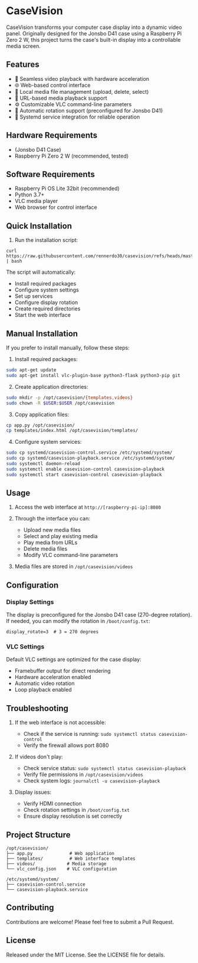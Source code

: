 # CaseVision

CaseVision transforms your computer case display into a dynamic video panel. Originally designed for the Jonsbo D41 case using a Raspberry Pi Zero 2 W, this project turns the case's built-in display into a controllable media screen.

## Features

- 🎥 Seamless video playback with hardware acceleration
- 🌐 Web-based control interface
- 📁 Local media file management (upload, delete, select)
- 🔗 URL-based media playback support
- ⚙️ Customizable VLC command-line parameters
- 🔄 Automatic rotation support (preconfigured for Jonsbo D41)
- 🔧 Systemd service integration for reliable operation

## Hardware Requirements

- (Jonsbo D41 Case)
- Raspberry Pi Zero 2 W (recommended, tested)

## Software Requirements

- Raspberry Pi OS Lite 32bit (recommended)
- Python 3.7+
- VLC media player
- Web browser for control interface

## Quick Installation

1. Run the installation script:
```
curl https://raw.githubusercontent.com/rennerdo30/casevision/refs/heads/master/install.sh | bash 
```

The script will automatically:
- Install required packages
- Configure system settings
- Set up services
- Configure display rotation
- Create required directories
- Start the web interface

## Manual Installation

If you prefer to install manually, follow these steps:

1. Install required packages:
```bash
sudo apt-get update
sudo apt-get install vlc-plugin-base python3-flask python3-pip git
```

2. Create application directories:
```bash
sudo mkdir -p /opt/casevision/{templates,videos}
sudo chown -R $USER:$USER /opt/casevision
```

3. Copy application files:
```bash
cp app.py /opt/casevision/
cp templates/index.html /opt/casevision/templates/
```

4. Configure system services:
```bash
sudo cp systemd/casevision-control.service /etc/systemd/system/
sudo cp systemd/casevision-playback.service /etc/systemd/system/
sudo systemctl daemon-reload
sudo systemctl enable casevision-control casevision-playback
sudo systemctl start casevision-control casevision-playback
```

## Usage

1. Access the web interface at `http://[raspberry-pi-ip]:8080`

2. Through the interface you can:
   - Upload new media files
   - Select and play existing media
   - Play media from URLs
   - Delete media files
   - Modify VLC command-line parameters

3. Media files are stored in `/opt/casevision/videos`

## Configuration

### Display Settings
The display is preconfigured for the Jonsbo D41 case (270-degree rotation). If needed, you can modify the rotation in `/boot/config.txt`:
```
display_rotate=3  # 3 = 270 degrees
```

### VLC Settings
Default VLC settings are optimized for the case display:
- Framebuffer output for direct rendering
- Hardware acceleration enabled
- Automatic video rotation
- Loop playback enabled

## Troubleshooting

1. If the web interface is not accessible:
   - Check if the service is running: `sudo systemctl status casevision-control`
   - Verify the firewall allows port 8080

2. If videos don't play:
   - Check service status: `sudo systemctl status casevision-playback`
   - Verify file permissions in `/opt/casevision/videos`
   - Check system logs: `journalctl -u casevision-playback`

3. Display issues:
   - Verify HDMI connection
   - Check rotation settings in `/boot/config.txt`
   - Ensure display resolution is set correctly

## Project Structure
```
/opt/casevision/
├── app.py              # Web application
├── templates/          # Web interface templates
├── videos/            # Media storage
└── vlc_config.json    # VLC configuration

/etc/systemd/system/
├── casevision-control.service
└── casevision-playback.service
```

## Contributing

Contributions are welcome! Please feel free to submit a Pull Request.

## License

Released under the MIT License. See the LICENSE file for details.
